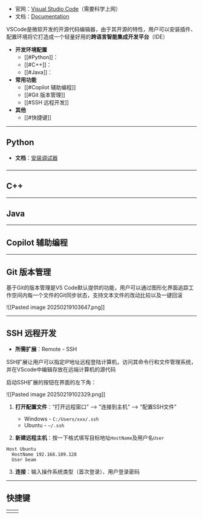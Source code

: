 + 官网：[Visual Studio Code](https://code.visualstudio.com/)（需要科学上网）
+ 文档：[Documentation](https://code.visualstudio.com/docs#vscode)

VSCode是微软开发的开源代码编辑器，由于其开源的特性，用户可以安装插件、配置环境将它打造成一个轻量好用的**跨语言智能集成开发平台**（IDE）

+ **开发环境配置**
	+ [[#Python]]：
	+ [[#C++]]：
	+ [[#Java]]：
+ **常用功能**
	+ [[#Copilot 辅助编程]]
	+ [[#Git 版本管理]]
	+ [[#SSH 远程开发]]
+ **其他**
	+ [[#快捷键]]

---
## Python

+ **文档**：[安装调试器](https://code.visualstudio.com/docs/python/debugging)

###







---
## C++






---
## Java


---
## Copilot 辅助编程



---
## Git 版本管理

基于Git的版本管理是VS Code默认提供的功能，用户可以通过图形化界面追踪工作空间内每一个文件的Git同步状态，支持文本文件的改动比较以及一键回滚

![[Pasted image 20250219103647.png]]

---
## SSH 远程开发

+ **所需扩展**：Remote - SSH

SSH扩展让用户可以指定IP地址远程登陆计算机，访问其命令行和文件管理系统，并在VScode中编辑存放在远端计算机的源代码

启动SSH扩展的按钮在界面的左下角：

![[Pasted image 20250219102329.png]]

1. **打开配置文件**：“打开远程窗口” --> ”连接到主机“ --> “配置SSH文件”
	+ Windows - `C:/Users/xxx/.ssh`
	+ Ubuntu - `~/.ssh`

2. **新建远程主机**：按一下格式填写目标地址`HostName`及用户名`User`

```config
Host Ubuntu
  HostName 192.168.189.128
  User beam
```

3. **连接**：输入操作系统类型（首次登录）、用户登录密码

---
## 快捷键

|     |     |
| --- | --- |
|     |     |
